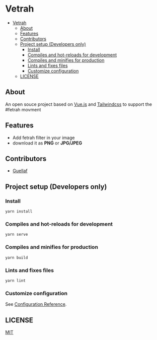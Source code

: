 # Vetrah

- [Vetrah](#vetrah)
  - [About](#about)
  - [Features](#features)
  - [Contributors](#contributors)
  - [Project setup (Developers only)](#project-setup-developers-only)
    - [Install](#install)
    - [Compiles and hot-reloads for development](#compiles-and-hot-reloads-for-development)
    - [Compiles and minifies for production](#compiles-and-minifies-for-production)
    - [Lints and fixes files](#lints-and-fixes-files)
    - [Customize configuration](#customize-configuration)
  - [LICENSE](#license)

## About

An open souce project based on [Vue.js](https://vuejs.org/) and [Tailwindcss](https://tailwindcss.com/) to support the #fetrah movment

## Features

- Add fetrah filter in your image
- download it as **PNG** or **JPG/JPEG**

## Contributors

- [Guellaf](https://github.com/Guellaf)

## Project setup (Developers only)

### Install

```
yarn install
```

### Compiles and hot-reloads for development

```
yarn serve
```

### Compiles and minifies for production

```
yarn build
```

### Lints and fixes files

```
yarn lint
```

### Customize configuration

See [Configuration Reference](https://cli.vuejs.org/config/).

## LICENSE

[MIT](./LICENSE)
